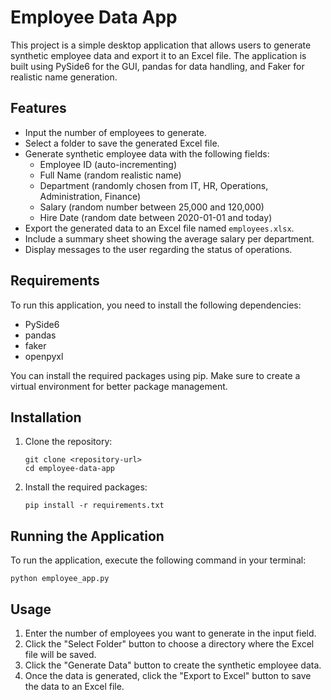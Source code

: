 # Employee Data App

This project is a simple desktop application that allows users to generate synthetic employee data and export it to an Excel file. The application is built using PySide6 for the GUI, pandas for data handling, and Faker for realistic name generation.

## Features

- Input the number of employees to generate.
- Select a folder to save the generated Excel file.
- Generate synthetic employee data with the following fields:
  - Employee ID (auto-incrementing)
  - Full Name (random realistic name)
  - Department (randomly chosen from IT, HR, Operations, Administration, Finance)
  - Salary (random number between 25,000 and 120,000)
  - Hire Date (random date between 2020-01-01 and today)
- Export the generated data to an Excel file named `employees.xlsx`.
- Include a summary sheet showing the average salary per department.
- Display messages to the user regarding the status of operations.

## Requirements

To run this application, you need to install the following dependencies:

- PySide6
- pandas
- faker
- openpyxl

You can install the required packages using pip. Make sure to create a virtual environment for better package management.

## Installation

1. Clone the repository:
   ```
   git clone <repository-url>
   cd employee-data-app
   ```

2. Install the required packages:
   ```
   pip install -r requirements.txt
   ```

## Running the Application

To run the application, execute the following command in your terminal:

```
python employee_app.py
```

## Usage

1. Enter the number of employees you want to generate in the input field.
2. Click the "Select Folder" button to choose a directory where the Excel file will be saved.
3. Click the "Generate Data" button to create the synthetic employee data.
4. Once the data is generated, click the "Export to Excel" button to save the data to an Excel file.